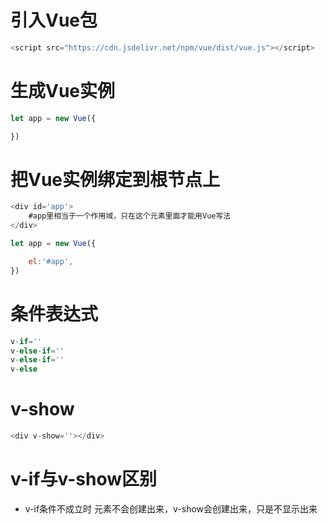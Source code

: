 # 引入Vue包
```js
<script src="https://cdn.jsdelivr.net/npm/vue/dist/vue.js"></script>
```

# 生成Vue实例
```js
let app = new Vue({

})
```
# 把Vue实例绑定到根节点上
```js
<div id='app'>
    #app里相当于一个作用域，只在这个元素里面才能用Vue写法
</div>

let app = new Vue({

    el:'#app',
})
```

# 条件表达式
```js
v-if=''
v-else-if=''
v-else-if=''
v-else
```

# v-show
```js
<div v-show=''></div>
```

# v-if与v-show区别
- v-if条件不成立时 元素不会创建出来，v-show会创建出来，只是不显示出来